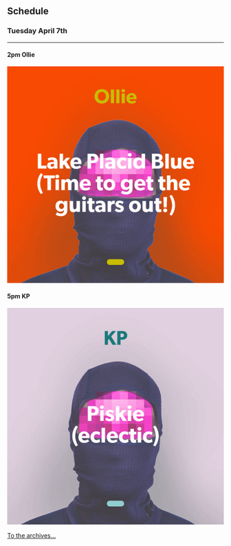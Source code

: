 ## Schedule

### Tuesday April 7th
---
#### 2pm Ollie
![alt-text](assets/owner/images/20200407-2pm.jpeg)

#### 5pm KP
![alt-text](assets/owner/images/20200407-5pm.jpeg)

[To the archives...](archive.html)
